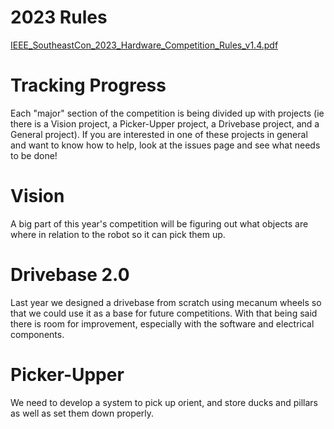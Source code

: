 # 2023 Rules

[IEEE_SoutheastCon_2023_Hardware_Competition_Rules_v1.4.pdf](https://github.com/car-robotics/2023/files/8420004/IEEE_SoutheastCon_2023_Hardware_Competition_Rules_v1.4.pdf)

# Tracking Progress
Each "major" section of the competition is being divided up with projects (ie there is a Vision project, a Picker-Upper project, a Drivebase project, and a General project). If you are interested in one of these projects in general and want to know how to help, look at the issues page and see what needs to be done!

# Vision
A big part of this year's competition will be figuring out what objects are where in relation to the robot so it can pick them up.

# Drivebase 2.0
Last year we designed a drivebase from scratch using mecanum wheels so that we could use it as a base for future competitions. With that being said there is room for improvement, especially with the software and electrical components.

# Picker-Upper
We need to develop a system to pick up orient, and store ducks and pillars as well as set them down properly.

